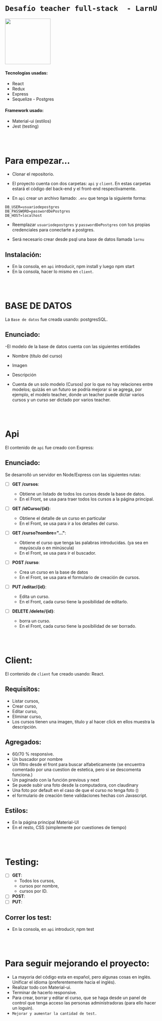 # `Desafío teacher full-stack  - LarnU`

<p align='left'>
    <img height="150" src='https://play-lh.googleusercontent.com/Y5a68xXyL0idUZFNOe7PSxiVnZ3xVlCoRcZiaWI0ozOXGfEdIVSt8I8Ga58hRtzshn_d' />
</p>

#### Tecnologías usadas:
-  React
-  Redux
-  Express
-  Sequelize - Postgres
#### Framework  usado:
-  Material-ui (estilos)
-  Jest (testing)

</br></br>

# Para empezar...

- Clonar el repositorio.

- El proyecto cuenta con dos carpetas: `api` y `client`. En estas carpetas estará el código del back-end y el front-end respectivamente.

- En `api` crear un archivo llamado: `.env` que tenga la siguiente forma:

```
DB_USER=usuariodepostgres
DB_PASSWORD=passwordDePostgres
DB_HOST=localhost
```
- Reemplazar `usuariodepostgres` y `passwordDePostgres` con tus propias credenciales para conectarte a postgres.

- Será necesario crear desde psql una base de datos llamada `larnu`



## Instalación:

- En la consola, en `api` introducir, npm install y luego npm start
- En la consola, hacer lo mismo en `client`.

</br></br>

# BASE DE DATOS
La `Base de datos` fue creada usando: postgresSQL.

## Enunciado:

-El modelo de la base de datos cuenta con las siguientes entidades
  - Nombre  (título del curso)
  - Imagen
  - Descripción


- Cuenta de un solo modelo (Cursos) por lo que no hay relaciones entre modelos; quizás en un futuro se podría mejorar si se agrega, por ejemplo, el modelo teacher, donde un teacher puede dictar varios cursos y un curso ser dictado por varios teacher.

</br></br>

# Api

El contenido de `api` fue creado con Express:

## Enunciado:

Se desarrolló un servidor en Node/Express con las siguientes rutas:

- [ ] __GET /cursos__:
  - Obtiene un listado de todos los cursos desde la base de datos.
  - En el Front, se usa para traer todos los cursos a la página principal.

- [ ] __GET /idCurso/{id}__:
  - Obtiene el detalle de un curso en particular
  - En el Front, se usa para ir a los detalles del curso.

- [ ] __GET /curso?nombre="..."__:
  - Obtiene el curso que tenga las palabras introducidas. (ya sea en mayúscula o en minúscula)
  - En el Front, se usa para ir el buscador.

- [ ] __POST /curso__:
  - Crea un curso en la base de datos
  - En el Front, se usa para el formulario de creación de cursos.

- [ ] __PUT /editar/{id}__:
  - Edita un curso.
  - En el Front, cada curso tiene la posibilidad de editarlo.

- [ ] __DELETE /delete/{id}__:
  - borra un curso.
  - En el Front, cada curso tiene la posibilidad de ser borrado.

</br></br>

# Client:
El contenido de `client` fue creado usando: React.

## Requisitos:

- Listar cursos,
- Crear curso,
- Editar curso,
- Eliminar curso,
- Los cursos tienen una imagen, título y al hacer click en ellos muestra la descripción.

## Agregados:

- 60/70 % responsive.
- Un buscador por nombre
- Un filtro desde el front para buscar alfabeticamente (se encuentra comentado por una cuestion de estetica, pero si se descomenta funciona.)
- Un paginado con la función previous y next
- Se puede subir una foto desde la computadora, con claudinary
- Una foto por default en el caso de que el curso no tenga foto ()
- el formulario de creación tiene validaciones hechas con Javascript.

## Estilos:
- En la página principal Material-UI
- En el resto, CSS (simplemente por cuestiones de tiempo)

</br></br>

# Testing:
- [ ] __GET__:
  - Todos los cursos,
  - cursos por nombre,
  - cursos por ID.
- [ ] __POST__:
- [ ] __PUT__:

## Correr los test:

- En la consola, en `api` introducir, npm test

</br></br>

# Para seguir mejorando el proyecto:
- La mayoria del código esta en español, pero algunas cosas en inglés. Unificar el idioma (preferentemente hacia el inglés).
- Realizar todo con Material-ui.
- Terminar de hacerlo responsive.
- Para crear, borrar y editar el curso, que se haga desde un panel de control que tenga acceso las personas administradoras (para ello hacer un loguin).
- `Mejorar y aumentar la cantidad de test.`
